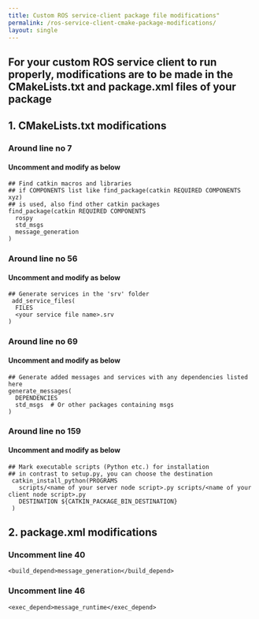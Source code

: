 ```yaml
---
title: Custom ROS service-client package file modifications"
permalink: /ros-service-client-cmake-package-modifications/
layout: single
---
```


## For your custom ROS service client to run properly, modifications are to be made in the CMakeLists.txt and package.xml files of your package

## 1. CMakeLists.txt modifications

### Around line no 7 
#### Uncomment and modify as below 
```
## Find catkin macros and libraries
## if COMPONENTS list like find_package(catkin REQUIRED COMPONENTS xyz)
## is used, also find other catkin packages
find_package(catkin REQUIRED COMPONENTS
  rospy
  std_msgs
  message_generation
)
```

### Around line no 56 
#### Uncomment and modify as below 
```
## Generate services in the 'srv' folder
 add_service_files(
  FILES
  <your service file name>.srv
)
```
### Around line no 69 
#### Uncomment and modify as below 
```
## Generate added messages and services with any dependencies listed here
generate_messages(
  DEPENDENCIES
  std_msgs  # Or other packages containing msgs
)
```
### Around line no 159
#### Uncomment and modify as below 
```
## Mark executable scripts (Python etc.) for installation
## in contrast to setup.py, you can choose the destination
 catkin_install_python(PROGRAMS
   scripts/<name of your server node script>.py scripts/<name of your client node script>.py 
   DESTINATION ${CATKIN_PACKAGE_BIN_DESTINATION}
 )
```

## 2. package.xml modifications

### Uncomment line 40
```
<build_depend>message_generation</build_depend>
```
### Uncomment line 46
```
<exec_depend>message_runtime</exec_depend>
```

